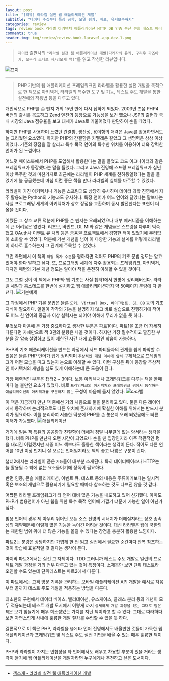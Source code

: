 ```yaml
---  
layout: post  
title: "[리뷰] 라라벨 실전 웹 애플리케이션 개발"  
subtitle: "데이터 수집부터 특징 공학, 모델 평가, 배포, 유지보수까지"  
categories: review  
tags: review book 라라벨 아키텍처 애플리케이션 HTTP DB 인증 분산 콘솔 테스트 에러 로그 TDD 실전     
comments: true  
header-img: img/review/review-book-laravel-app-dev-1.png
---  
```

  
> `제이펍` 출판사의 `"라라벨 실전 웹 애플리케이션 개발(다케자와 유키, 구리우 가즈아키, 오무라 소타로 저/김모세 역)"`를 읽고 작성한 리뷰입니다.  

![표지](https://theorydb.github.io/assets/img/review/review-book-laravel-app-dev-1.png)  

---

> PHP 기반의 웹 애플리케이션 프레임워크인 라라벨을 활용한 실전 개발을 목적으로 한 책으로 아키텍처, 라라벨의 특수한 도구 및 기능, 테스트 주도 개발을 통한 실전에의 적용법 등을 다루고 있다.

개인적으로 PHP를 손 뗀지 거의 15년 만에 다시 접하게 되었다. 2003년 즈음 PHP4 버전의 출시를 목도하고 Zend 엔진의 등장으로 가능성을 보긴 했으나 JSP의 출현과 국내 시장의 Java 점유율을 보고 대세가 Java로 기울어졌다 판단하여 손을 떼었다. 

하지만 PHP를 사용하며 느꼈던 간결함, 생산성, 용이함의 매력은 Java를 활용하면서도 늘 그리웠던 요소였다. 하지만 PHP의 간결함은 카멜레온 같았고 그 생명력은 상상 이상이었다. 기존의 장점을 잘 살리고 특수 목적 언어의 특수한 위치를 이용하여 더욱 강력한 언어가 된 느낌이다.

어느덧 페이스북에서 PHP를 도입해서 활용한다는 말을 들었고 코드 이그나이터와 같은 프레임워크가 등장했다는 말을 들었다. 그리고 Java 진영에 스프링 프레임워크가 십년 이상 독주한 것과 마찬가지로 최근에는 라라벨이 PHP 세계를 천하통일했다는 말을 들었기에 늘 궁금했는데 마침 이런 좋은 책을 만나 라라벨의 실체를 마주할 수 있었다. 

라라벨이 가진 아키텍처나 기능은 스프링과도 상당히 유사하며 데이터 과학 진영에서 자주 활용되는 Python의 기능과도 유사하다. 특정 언어가 여느 언어와 닮았다는 말보다는 사실 프로그래밍 세계의 아키텍처가 상호 장점을 교환하며 동시 발전한다는 표현이 더 옳을 것이다. 

어쩄든 그 상호 교류 덕분에 PHP를 손 뗀지는 오래되었으나 내부 메커니즘을 이해하는데 큰 어려움은 없었다. 리조브, 바인드, DI, MI와 같은 개념들은 스프링을 다루며 익숙했고 OAuth나 이벤트 큐 처리 등은 금융권 프로젝트에서 경험한 적이 있었기에 무리없이 소화할 수 있었다. 덕분에 기본 개념을 넘어 이 다양한 기능과 설계를 어떻게 라라벨이 하나로 흡수하는지 그 관계에 주목할 수 있었다. 

그런 측면에서 이 책의 `적정 독자 수준`을 평하자면 적어도 PHP의 기초 문법 정도는 알고 있어야 한다 말하고 싶다. 또, 프로그래밍 세계에 자주 활용되는 프레임워크, 아키텍처, 디자인 패턴의 기본 개념 정도는 알아야 책을 온전히 이해할 수 있을 것이다.

그도 그럴 것이 이 책에서 PHP와 웹 기초는 사실 챕터1에서 한방에 정리해버린다. 라라벨 세일과 홈스테드를 한번에 설치하고 웹 애플리케이션까지 약 50페이지 분량에 다 끝낸다.
![기본예제](https://theorydb.github.io/assets/img/review/review-book-laravel-app-dev-2.png)  

그 과정에서 PHP 기본 문법은 물론 `도커, Virtual Box, 베이그런트, 깃, DB` 등의 기초 지식이 필요하다. 일일이 각각의 기능을 설명하지 않고 바로 실습으로 진행하기에 적어도 어느 한 언어의 중급자 이상 실력자는 되어야 이해에 무리가 없을 듯 하다.

무엇보다 마음에 든 가장 중요하다고 생각한 부분은 파트1이다. 파트1을 조금 더 자세히 다룬다면 자체만으로 책 3권의 분량은 나올 것이다. 하지만 가장 필수적이고 깔끔한 부분을 잘 압축 설명하고 있어 제한된 시간 내에 효율적인 학습이 가능하다.

PHP의 기초 애플리케이션을 만드는 과정에서 서드 파티들과의 관계를 쉽게 파악할 수 있음은 물론 PHP 언어가 쉽게 정리되며 `추상적인 개념 이해에 앞서` 구체적으로 프레임워크가 어떤 모습을 띠고 있는지 눈으로 이해할 수 있다. 이런 구성은 뒤에 등장할 추상적인 아키텍처의 개념을 심도 있게 이해하는데 큰 도움이 된다. 

가장 매력적인 부분은 챕터2 ~ 3이다. 보통 아키텍처나 프레임워크를 다루는 책을 볼때 마다 늘 불만인 요소가 있었다. 바로 `프레임워크의 아키텍처와 프레임워크 위에서 동작하는 애플리케이션의 아키텍처를 구분하지 않는` 구성이 마음에 들지 않았다.
![라라벨](https://theorydb.github.io/assets/img/review/review-book-laravel-app-dev-3.png)  

이 책은 지금까지 만난 책 중에선 거의 처음으로 둘을 분리하고 있다. 둘은 다른 레이어에서 동작하며 논리적으로도 다른 위치에 존재하기에 확실한 이해를 위해서는 반드시 분리가 필요하다. 이를 분리하여 서술한 덕분에 PHP를 손 놓은지 오래 되었음에도 빠른 이해가 가능했다. 
![애플리케이션](https://theorydb.github.io/assets/img/review/review-book-laravel-app-dev-4.png)  

거기에 일본 책 특유의 꼼꼼함과 친절함이 더해져 정말 나무랄데 없는 양서라는 생각을 했다. 비록 PHP를 만난지 오랜 시간이 되었으나 손을 뗀 입장인지라 아주 객관적인 평을 내리긴 어렵겠지만 시중 어느 책보다도 훌륭한 책이라는 생각이 든다. 적어도 다른 언어를 10년 이상 만지니 잘 모르는 언어일지라도 책의 좋고 나쁨은 구분이 간다. 

챕터2에서는 라라벨이 품은 `기능`들이 대부분 소개된다. 특히 데이터베이스나 HTTP는 늘 활용될 수 밖에 없는 요소들이기에 정독이 필요하다. 

반면 인증, 콘솔 애플리케이션, 이벤트 큐, 테스트 등의 내용은 주류이기보다는 일시적 혹은 보조의 개념으로 활용되기에 필요할 때마다 참조하는 것도 나쁘진 않을 것 같다.

어쩄든 라라벨 프레임워크가 타 언어 대비 많은 기능을 내포하고 있어 신기했다. 아마도 PHP가 범용언어가 아닌 웹을 위한 특수 목적 언어에 가깝기 떄문에 가능한 일이 아닌가 싶다. 

범용 언어의 경우 제 아무리 뛰어난 오픈 소스 진영의 시너지가 더해질지라도 상호 종속성의 제약때문에 이렇게 많은 기능을 녹이긴 어려울 것이다. 대신 라라벨은 웹에 국한되는 제한된 범위 위에 더 많은 기능을 올릴 수 있다는 장점을 충분히 활용한 느낌이다. 

파트2는 분량은 상당하지만 가볍게 한 번 읽고 실전에서 필요한 순간마다 반복 참조하는 것이 학습에 효율적일 것 같다는 생각이 든다. 

마지막 파트3에서는 실전 그 자체이다. TDD 그러니까 테스트 주도 개발로 일련의 프로젝트 개발 과정을 거의 전부 다루고 있는 것이 특징이다. 소제목만 보면 단위 테스트라 오인할 수도 있는데 단위테스트는 파트2에서 다룬다. 

이 파트에서는 고객 방문 기록을 관리하는 모바일 애플리케이션 API 개발을 예시로 처음 부터 끝까지 테스트 주도 개발을 적용하는 방법을 다룬다. 

최소한의 구현에서 데이터 베이스, 밸리데이션, 유스케이스, 클래스 분리 등의 개념이 모두 적용되는데 테스트 개발 도서에서 이렇게 까지 `상세하게 개발 과정을 있는 그대로 담은 책`은 보기 힘들기에 매우 희소성있는 가치를 지닌 책이라고 할 수 있다. 그대로 
따라하다보면 자연스럽게 사내에 훌륭한 개발 절차를 수립할 수 있을 듯 하다. 

결론적으로 이 책은 PHP, 라라벨을 `넘어` 타 언어 진영에서도 배울만한 것들이 가득한 웹 애플리케이션과 프레임워크 및 테스트 주도 실전 기법을 배울 수 있는 매우 훌륭한 책이다. 

PHP와 라라벨이 가지는 민첩성을 타 언어에서도 배우고 차용할 부분이 있을 거라는 생각이 들기에 웹 어플리케이션을 개발자라면 누구에게나 추천하고 싶은 도서이다. 

---

* [책소개 - 라라벨 실전 웹 애플리케이션 개발](http://www.yes24.com/Product/Goods/105772857)



